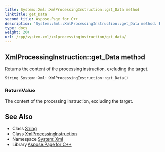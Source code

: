 ```yaml
---
title: System::Xml::XmlProcessingInstruction::get_Data method
linktitle: get_Data
second_title: Aspose.Page for C++
description: 'System::Xml::XmlProcessingInstruction::get_Data method. Returns the content of the processing instruction, excluding the target in C++.'
type: docs
weight: 200
url: /cpp/system.xml/xmlprocessinginstruction/get_data/
---
```

## XmlProcessingInstruction::get_Data method


Returns the content of the processing instruction, excluding the target.

```cpp
String System::Xml::XmlProcessingInstruction::get_Data()
```


### ReturnValue

The content of the processing instruction, excluding the target.

## See Also

* Class [String](../../../system/string/)
* Class [XmlProcessingInstruction](../)
* Namespace [System::Xml](../../)
* Library [Aspose.Page for C++](../../../)
